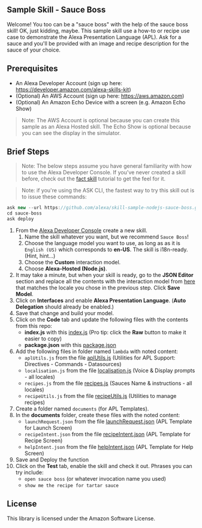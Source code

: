 ## Sample Skill - Sauce Boss

Welcome!  You too can be a "sauce boss" with the help of the sauce boss skill!  OK, just kidding, maybe.  This sample skill use a how-to or recipe use case to demonstrate the Alexa Presentation Language (APL).  Ask for a sauce and you'll be provided with an image and recipe description for the sauce of your choice.

## Prerequisites

* An Alexa Developer Account (sign up here: https://developer.amazon.com/alexa-skills-kit)
* (Optional) An AWS Account (sign up here: https://aws.amazon.com)
* (Optional) An Amazon Echo Device with a screen (e.g. Amazon Echo Show)

> Note: The AWS Account is optional because you can create this sample as an Alexa Hosted skill.  The Echo Show is optional because you can see the display in the simulator.

## Brief Steps

> Note: The below steps assume you have general familiarity with how to use the Alexa Developer Console.  If you've never created a skill before, check out the [fact skill](https://github.com/alexa/skill-sample-nodejs-fact) tutorial to get the feel for it.

> Note: if you're using the ASK CLI, the fastest way to try this skill out is to issue these commands:
  ```javascript
  ask new --url https://github.com/alexa/skill-sample-nodejs-sauce-boss.git --skill-name sauce-boss
  cd sauce-boss
  ask deploy
  ```

1. From the [Alexa Developer Console](https://developer.amazon.com/alexa-skills-kit) create a new skill.
    1. Name the skill whatever you want, but we recommend `Sauce Boss`!
    1. Choose the language model you want to use, as long as as it is `English (US)` which corresponds to **en-US**.  The skill is i18n-ready.  (Hint, hint...)
    1. Choose the **Custom** interaction model.
    1. Choose **Alexa-Hosted (Node.js)**.
1. It may take a minute, but when your skill is ready, go to the **JSON Editor** section and replace all the contents with the interaction model from [here](./models) that matches the locale you chose in the previous step.  Click **Save Model**.
1. Click on **Interfaces** and enable **Alexa Presentation Language**.  (**Auto Delegation** should already be enabled.)
1. Save that change and build your model.
1. Click on the **Code** tab and update the following files with the contents from this repo:
    * **index.js** with this [index.js](./lambda/custom/index.js) (Pro tip: click the **Raw** button to make it easier to copy)
    * **package.json** with this [package.json](./lambda/custom/package.json)
1. Add the following files in folder named `lambda` with noted content:
    * `aplUtils.js` from the file [aplUtils.js](./lambda/custom/aplUtils.js) (Utilities for APL Support: Directives - Commands - Datasources)
    * `localisation.js` from the file [localisation.js](./lambda/custom/localisation.js) (Voice & Display prompts - all locales)
    * `recipes.js` from the file [recipes.js](./lambda/custom/recipes.js) (Sauces Name & instructions - all locales)
    * `recipeUtils.js` from the file [recipeUtils.js](./lambda/custom/recipeUtils) (Utilities to manage recipes)
1. Create a folder named `documents` (for APL Templates).
1. In the **documents** folder, create these files with the noted content:
    * `launchRequest.json` from the file [launchRequest.json](./lambda/custom/documents/launchRequest.json) (APL Template for Launch Screen)
    * `recipeIntent.json` from the file [recipeIntent.json](./lambda/custom/documents/recipeIntent.json) (APL Template for Recipe Screen)
    * `helpIntent.json` from the file [helpIntent.json](./lambda/custom/documents/helpIntent.json) (APL Template for Help Screen)
1. Save and Deploy the function
1. Click on the **Test** tab, enable the skill and check it out.  Phrases you can try include:
    * `open sauce boss` (or whatever invocation name you used)
    * `show me the recipe for tartar sauce`

## License

This library is licensed under the Amazon Software License.